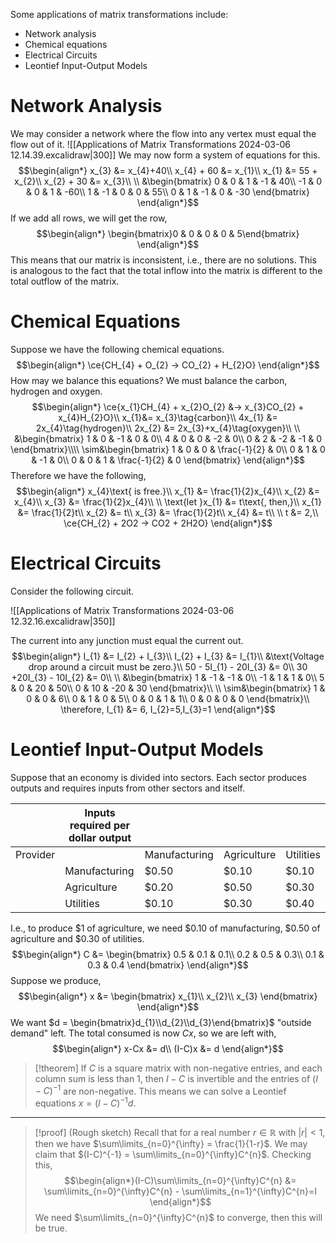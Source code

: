 Some applications of matrix transformations include:
- Network analysis
- Chemical equations
- Electrical Circuits
- Leontief Input-Output Models

# Network Analysis
We may consider a network where the flow into any vertex must equal the flow out of it.
![[Applications of Matrix Transformations 2024-03-06 12.14.39.excalidraw|300]]
We may now form a system of equations for this.
$$\begin{align*}
x_{3} &= x_{4}+40\\
x_{4} + 60 &= x_{1}\\
x_{1} &= 55 + x_{2}\\
x_{2} + 30 &= x_{3}\\
\\
&\begin{bmatrix}
0 & 0 & 1 & -1 & 40\\
-1 & 0 & 0 & 1 & -60\\
1 & -1 & 0 & 0 & 55\\
0 & 1 & -1 & 0 & -30
\end{bmatrix}
\end{align*}$$
If we add all rows, we will get the row,
$$\begin{align*}
\begin{bmatrix}0 & 0 & 0 & 0 & 5\end{bmatrix}
\end{align*}$$
This means that our matrix is inconsistent, i.e., there are no solutions. This is analogous to the fact that the total inflow into the matrix is different to the total outflow of the matrix.

# Chemical Equations
Suppose we have the following chemical equations.
$$\begin{align*}
\ce{CH_{4} + O_{2} -> CO_{2} + H_{2}O}
\end{align*}$$
How may we balance this equations?
We must balance the carbon, hydrogen and oxygen.
$$\begin{align*}
\ce{x_{1}CH_{4} + x_{2}O_{2} &-> x_{3}CO_{2} + x_{4}H_{2}O}\\
x_{1}&= x_{3}\tag{carbon}\\
4x_{1} &= 2x_{4}\tag{hydrogen}\\
2x_{2} &= 2x_{3}+x_{4}\tag{oxygen}\\
\\
&\begin{bmatrix}
1 & 0 & -1 & 0 & 0\\
4 & 0 & 0 & -2 & 0\\
0 & 2 & -2 & -1 & 0
\end{bmatrix}\\\\
\sim&\begin{bmatrix}
1 & 0 & 0 & \frac{-1}{2} & 0\\
0 & 1 & 0 & -1 & 0\\
0 & 0 & 1 & \frac{-1}{2} & 0
\end{bmatrix}
\end{align*}$$
Therefore we have the following,
$$\begin{align*}
x_{4}\text{ is free.}\\
x_{1} &= \frac{1}{2}x_{4}\\
x_{2} &= x_{4}\\
x_{3} &= \frac{1}{2}x_{4}\\
\\
\text{let }x_{1} &= t\text{, then,}\\
x_{1} &= \frac{1}{2}t\\
x_{2} &= t\\
x_{3} &= \frac{1}{2}t\\
x_{4} &= t\\
\\
t &= 2,\\
\ce{CH_{2} + 2O2 -> CO2 + 2H2O}
\end{align*}$$

# Electrical Circuits
Consider the following circuit.

![[Applications of Matrix Transformations 2024-03-06 12.32.16.excalidraw|350]]

The current into any junction must equal the current out.
$$\begin{align*}
I_{1} &= I_{2} + I_{3}\\
I_{2} + I_{3} &= I_{1}\\
&\text{Voltage drop around a circuit must be zero.}\\
50 - 5I_{1} - 20I_{3} &= 0\\
30 +20I_{3} - 10I_{2} &= 0\\
\\
&\begin{bmatrix}
1 & -1 & -1 & 0\\
-1 & 1 & 1 & 0\\
5 & 0 & 20 & 50\\
0 & 10 & -20 & 30
\end{bmatrix}\\
\\
\sim&\begin{bmatrix}
1 & 0 & 0 & 6\\
0 & 1 & 0 & 5\\
0 & 0 & 1 & 1\\
0 & 0 & 0 & 0
\end{bmatrix}\\
\therefore, I_{1} &= 6, I_{2}=5,I_{3}=1
\end{align*}$$

# Leontief Input-Output Models
Suppose that an economy is divided into sectors. Each sector produces outputs and requires inputs from other sectors and itself.

|          | Inputs required per dollar output |               |             |           |
| -------- | --------------------------------- | ------------- | ----------- | --------- |
| Provider |                                   | Manufacturing | Agriculture | Utilities |
|          | Manufacturing                     | $0.50         | $0.10       | $0.10     |
|          | Agriculture                       | $0.20         | $0.50       | $0.30     |
|          | Utilities                         | $0.10         | $0.30       | $0.40     |
I.e., to produce \$1 of agriculture, we need \$0.10 of manufacturing, \$0.50 of agriculture and \$0.30 of utilities.
$$\begin{align*}
C &= \begin{bmatrix}
0.5 & 0.1 & 0.1\\
0.2 & 0.5 & 0.3\\
0.1 & 0.3 & 0.4
\end{bmatrix}
\end{align*}$$
Suppose we produce,
$$\begin{align*}
x &= \begin{bmatrix}
x_{1}\\
x_{2}\\
x_{3}
\end{bmatrix}
\end{align*}$$
We want $d = \begin{bmatrix}d_{1}\\d_{2}\\d_{3}\end{bmatrix}$ "outside demand" left.
The total consumed is now $Cx$, so we are left with,
$$\begin{align*}
x-Cx &= d\\
(I-C)x &= d
\end{align*}$$
>[!theorem]
>If $C$ is a square matrix with non-negative entries, and each column sum is less than 1, then $I-C$ is invertible and the entries of $(I-C)^{-1}$ are non-negative.
>This means we can solve a Leontief equations $x = (I-C)^{-1}d$.
---
>[!proof]
>(Rough sketch)
>Recall that for a real number $r\in \mathbb{R}$ with $|r|<1$, then we have $\sum\limits_{n=0}^{\infty} = \frac{1}{1-r}$.
>We may claim that $(I-C)^{-1} = \sum\limits_{n=0}^{\infty}C^{n}$.
>Checking this,
>$$\begin{align*}(I-C)\sum\limits_{n=0}^{\infty}C^{n} &= \sum\limits_{n=0}^{\infty}C^{n} - \sum\limits_{n=1}^{\infty}C^{n}=I \end{align*}$$
>We need $\sum\limits_{n=0}^{\infty}C^{n}$ to converge, then this will be true.


